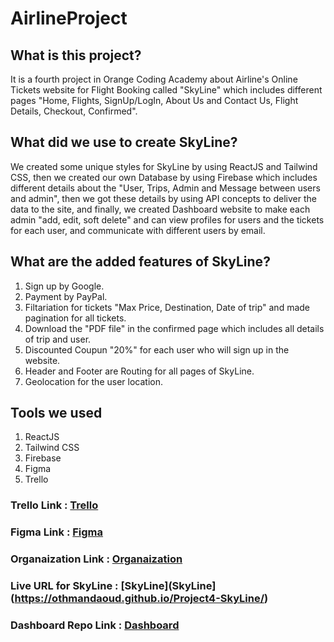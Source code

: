 # AirlineProject

## What is this project?

It is a fourth project in Orange Coding Academy about Airline's Online Tickets website for Flight Booking called "SkyLine" which includes different pages "Home, Flights, SignUp/LogIn, About Us and Contact Us, Flight Details, Checkout, Confirmed".

## What did we use to create SkyLine?

We created some unique styles for SkyLine by using ReactJS and Tailwind CSS, then we created our own Database by using Firebase which includes different details about the "User, Trips, Admin and Message between users and admin", then we got these details by using API concepts to deliver the data to the site, and finally, we created Dashboard website to make each admin "add, edit, soft delete" and can view profiles for users and the tickets for each user, and communicate with different users by email.

## What are the added features of SkyLine?

1. Sign up by Google.
2. Payment by PayPal.
3. Filtariation for tickets "Max Price, Destination, Date of trip" and made pagination for all tickets.
4. Download the "PDF file" in the confirmed page which includes all details of trip and user.
5. Discounted Coupun "20%" for each user who will sign up in the website.
6. Header and Footer are Routing for all pages of SkyLine.
7. Geolocation for the user location.

## Tools we used

1. ReactJS
2. Tailwind CSS
3. Firebase
4. Figma
5. Trello

### Trello Link : [Trello](https://trello.com/b/09But1KB/air-ticketing-web-aplication)

### Figma Link : [Figma](https://www.figma.com/design/pUgt9dX3wmM4D8XOHbBylf/Airport-Traveling-Airplane-(Community)?node-id=26-129&t=WTwcCcYnQnU0FJdW-0)

### Organaization Link : [Organaization](https://github.com/AirLineProjectTeam/AirlineProject)

### Live URL for SkyLine : [SkyLine](SkyLine](https://othmandaoud.github.io/Project4-SkyLine/)

### Dashboard Repo Link : [Dashboard](https://github.com/AirLineProjectTeam/Dashboard)
